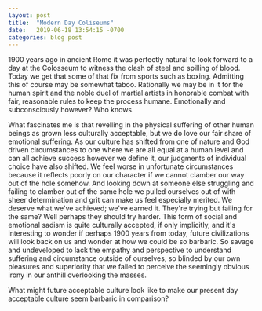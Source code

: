 ```yaml
---
layout: post
title:  "Modern Day Coliseums"
date:   2019-06-18 13:54:15 -0700
categories: blog post
---
```


1900 years ago in ancient Rome it was perfectly natural to look forward to a day at the Colosseum to witness the clash of steel and spilling of blood. Today we get that some of that fix from sports such as boxing. Admitting this of course may be somewhat taboo. Rationally we may be in it for the human spirit and the noble duel of martial artists in honorable combat with fair, reasonable rules to keep the process humane. Emotionally and subconsciously however? Who knows.

What fascinates me is that revelling in the physical suffering of other human beings as grown less culturally acceptable, but we do love our fair share of emotional suffering. As our culture has shifted from one of nature and God driven circumstances to one where we are all equal at a human level and can all achieve success however we define it, our judgments of individual choice have also shifted. We feel worse in unfortunate circumstances because it reflects poorly on our character if we cannot clamber our way out of the hole somehow. And looking down at someone else struggling and failing to clamber out of the same hole we pulled ourselves out of with sheer determination and grit can make us feel especially merited. We deserve what we've achieved; we've earned it. They're trying but failing for the same? Well perhaps they should try harder. This form of social and emotional sadism is quite culturally accepted, if only implicitly, and it's interesting to wonder if perhaps 1900 years from today, future civilizations will look back on us and wonder at how we could be so barbaric. So savage and undeveloped to lack the empathy and perspective to understand suffering and circumstance outside of ourselves, so blinded by our own pleasures and superiority that we failed to perceive the seemingly obvious irony in our anthill overlooking the masses. 

What might future acceptable culture look like to make our present day acceptable culture seem barbaric in comparison? 